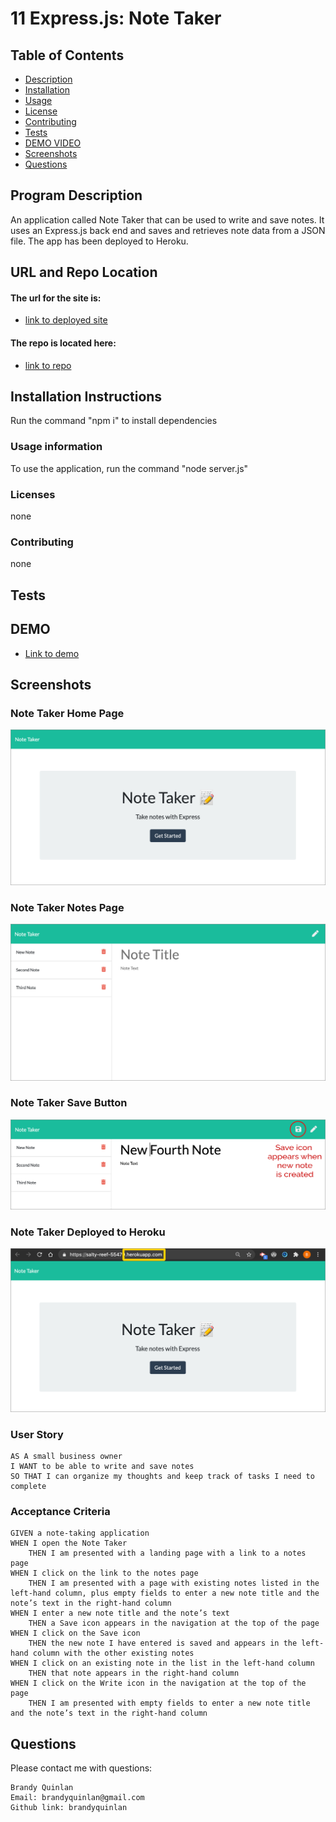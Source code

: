 # 11 Express.js: Note Taker

## Table of Contents

- [Description](#program-description)
- [Installation](#installation-instructions)
- [Usage](#usage-information) 
- [License](#licenses) 
- [Contributing](#contributing)
- [Tests](#tests)
- [DEMO VIDEO](#DEMO)
- [Screenshots](#screenshots)
- [Questions](#questions)

## Program Description
An application called Note Taker that can be used to write and save notes. It uses an Express.js back end and saves and retrieves note data from a JSON file. The app has been deployed to Heroku.

## URL and Repo Location
#### The url for the site is:
* [link to deployed site](https://brandyquinlan.github.io/HW11_Note_Taker/)
#### The repo is located here: 
* [link to repo](https://github.com/brandyquinlan/HW11_Note_Taker/)

## Installation Instructions
  Run the command "npm i" to install dependencies

### Usage information
  To use the application, run the command "node server.js"

### Licenses
  none

### Contributing
  none

## Tests
 
## DEMO
* [Link to demo](https://drive.google.com/file/d/1jwXJ7E5pGla5IsqtbtQFy5oEWfJF2Gd-/view?usp=sharing)

## Screenshots

### Note Taker Home Page
![note taker home page](Assets/note-taker-home.png)
### Note Taker Notes Page
![note taker notes page](Assets/note-taker-notes.png)
### Note Taker Save Button
![note taker save button](Assets/note-taker-save.png)
### Note Taker Deployed to Heroku
![note taker heroku deploy](Assets/note-taker-heroku.png)

### User Story
```
AS A small business owner
I WANT to be able to write and save notes
SO THAT I can organize my thoughts and keep track of tasks I need to complete
```

### Acceptance Criteria
```
GIVEN a note-taking application
WHEN I open the Note Taker
    THEN I am presented with a landing page with a link to a notes page
WHEN I click on the link to the notes page
    THEN I am presented with a page with existing notes listed in the left-hand column, plus empty fields to enter a new note title and the note’s text in the right-hand column
WHEN I enter a new note title and the note’s text
    THEN a Save icon appears in the navigation at the top of the page
WHEN I click on the Save icon
    THEN the new note I have entered is saved and appears in the left-hand column with the other existing notes
WHEN I click on an existing note in the list in the left-hand column
    THEN that note appears in the right-hand column
WHEN I click on the Write icon in the navigation at the top of the page
    THEN I am presented with empty fields to enter a new note title and the note’s text in the right-hand column
```

## Questions
Please contact me with questions:
```
Brandy Quinlan
Email: brandyquinlan@gmail.com
Github link: brandyquinlan
```

